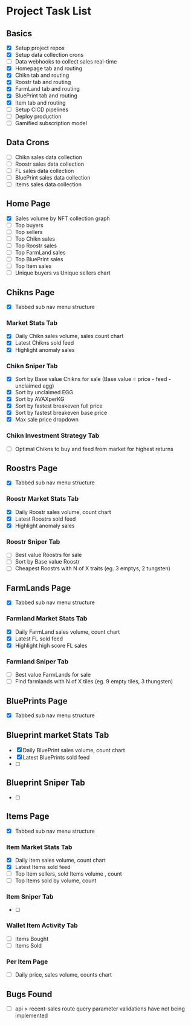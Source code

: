 # Project Task List

## Basics

- [x] Setup project repos
- [x] Setup data collection crons
- [ ] Data webhooks to collect sales real-time
- [x] Homepage tab and routing
- [x] Chikn tab and routing
- [x] Roostr tab and routing
- [x] FarmLand tab and routing
- [x] BluePrint tab and routing
- [x] Item tab and routing
- [ ] Setup CICD pipelines
- [ ] Deploy production
- [ ] Gamified subscription model

## Data Crons

- [ ] Chikn sales data collection
- [ ] Roostr sales data collection
- [ ] FL sales data collection
- [ ] BluePrint sales data collection
- [ ] Items sales data collection

## Home Page

- [x] Sales volume by NFT collection graph
- [ ] Top buyers
- [ ] Top sellers
- [ ] Top Chikn sales
- [ ] Top Roostr sales
- [ ] Top FarmLand sales
- [ ] Top BluePrint sales
- [ ] Top Item sales
- [ ] Unique buyers vs Unique sellers chart

## Chikns Page

- [x] Tabbed sub nav menu structure

### Market Stats Tab

- [x] Daily Chikn sales volume, sales count chart
- [x] Latest Chikns sold feed
- [x] Highlight anomaly sales

### Chikn Sniper Tab

- [x] Sort by Base value Chikns for sale (Base value = price - feed - unclaimed egg)
- [x] Sort by unclaimed EGG
- [x] Sort by AVAXperKG
- [x] Sort by fastest breakeven full price
- [x] Sort by fastest breakeven base price
- [x] Max sale price dropdown

### Chikn Investment Strategy Tab

- [ ] Optimal Chikns to buy and feed from market for highest returns

## Roostrs Page

- [x] Tabbed sub nav menu structure

### Roostr Market Stats Tab

- [x] Daily Roostr sales volume, count chart
- [x] Latest Roostrs sold feed
- [x] Highlight anomaly sales

### Roostr Sniper Tab

- [ ] Best value Roostrs for sale
- [ ] Sort by Base value Roostr
- [ ] Cheapest Roostrs with N of X traits (eg. 3 emptys, 2 tungsten)

## FarmLands Page

- [x] Tabbed sub nav menu structure

### Farmland Market Stats Tab

- [x] Daily FarmLand sales volume, count chart
- [x] Latest FL sold feed
- [x] Highlight high score FL sales

### Farmland Sniper Tab

- [ ] Best value FarmLands for sale
- [ ] Find farmlands with N of X tiles (eg. 9 empty tiles, 3 thungsten)

## BluePrints Page

- [x] Tabbed sub nav menu structure

## Blueprint market Stats Tab

- [x] Daily BluePrint sales volume, count chart
- [x] Latest BluePrints sold feed
- [ ]

## Blueprint Sniper Tab

- [ ]

## Items Page

- [x] Tabbed sub nav menu structure

### Item Market Stats Tab

- [x] Daily Item sales volume, count chart
- [x] Latest Items sold feed
- [ ] Top Item sellers, sold Items volume , count
- [ ] Top Items sold by volume, count

### Item Sniper Tab

- [ ]

### Wallet Item Activity Tab

- [ ] Items Bought
- [ ] Items Sold

### Per Item Page

- [ ] Daily price, sales volume, counts chart

## Bugs Found

- [ ] api > recent-sales route query parameter validations have not being implemented
